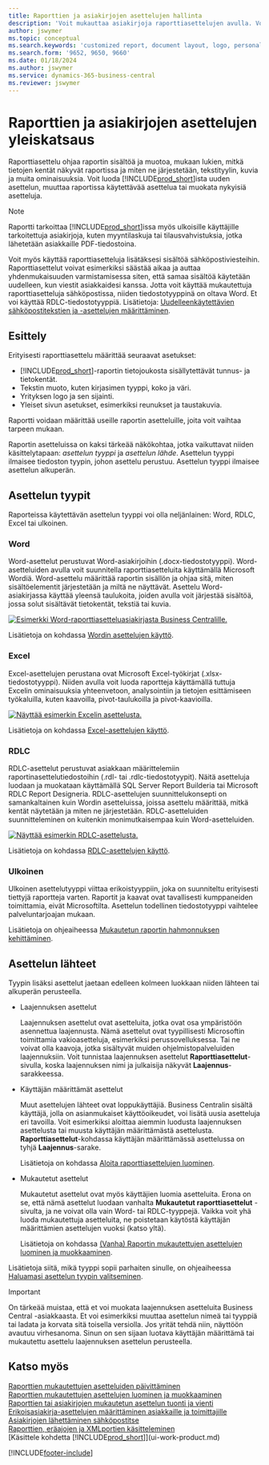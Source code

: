 ```yaml
---
title: Raporttien ja asiakirjojen asettelujen hallinta
description: 'Voit mukauttaa asiakirjoja raporttiasettelujen avulla. Voit muokata tällä tavoin asiakkaille lähetettävien PDF-tiedostojen fonttia, logoa tai sivuasetuksia.'
author: jswymer
ms.topic: conceptual
ms.search.keywords: 'customized report, document layout, logo, personalize'
ms.search.form: '9652, 9650, 9660'
ms.date: 01/18/2024
ms.author: jswymer
ms.service: dynamics-365-business-central
ms.reviewer: jswymer
---
```

# Raporttien ja asiakirjojen asettelujen yleiskatsaus

Raporttiasettelu ohjaa raportin sisältöä ja muotoa, mukaan lukien, mitkä tietojen kentät näkyvät raportissa ja miten ne järjestetään, tekstityylin, kuvia ja muita ominaisuuksia. Voit luoda [!INCLUDE[prod_short](includes/prod_short.md)]ista uuden asettelun, muuttaa raportissa käytettävää asettelua tai muokata nykyisiä asetteluja.

> [!NOTE]  
> Raportti tarkoittaa [!INCLUDE[prod_short](includes/prod_short.md)]issa myös ulkoisille käyttäjille tarkoitettuja asiakirjoja, kuten myyntilaskuja tai tilausvahvistuksia, jotka lähetetään asiakkaille PDF-tiedostoina.

Voit myös käyttää raporttiasetteluja lisätäksesi sisältöä sähköpostiviesteihin. Raporttiasettelut voivat esimerkiksi säästää aikaa ja auttaa yhdenmukaisuuden varmistamisessa siten, että samaa sisältöä käytetään uudelleen, kun viestit asiakkaidesi kanssa. Jotta voit käyttää mukautettuja raporttiasetteluja sähköpostissa, niiden tiedostotyyppinä on oltava Word. Et voi käyttää RDLC-tiedostotyyppiä. Lisätietoja: [Uudelleenkäytettävien sähköpostitekstien ja -asettelujen määrittäminen](admin-how-setup-email.md#set-up-reusable-email-texts-and-layouts). 

## Esittely

Erityisesti raporttiasettelu määrittää seuraavat asetukset:

* [!INCLUDE[prod_short](includes/prod_short.md)]-raportin tietojoukosta sisällytettävät tunnus- ja tietokentät.
* Tekstin muoto, kuten kirjasimen tyyppi, koko ja väri.
* Yrityksen logo ja sen sijainti.
* Yleiset sivun asetukset, esimerkiksi reunukset ja taustakuvia.

Raportti voidaan määrittää useille raportin asetteluille, joita voit vaihtaa tarpeen mukaan. 

<!--You can use one of the built-in report layouts or you can create custom report layouts and assign them to your reports as needed. For more information, see [Create a Custom Report or Document Layout](ui-how-create-custom-report-layout.md).-->

Raportin asetteluissa on kaksi tärkeää näkökohtaa, jotka vaikuttavat niiden käsittelytapaan: *asettelun tyyppi* ja *asettelun lähde*. Asettelun tyyppi ilmaisee tiedoston tyypin, johon asettelu perustuu. Asettelun tyyppi ilmaisee asettelun alkuperän.

## Asettelun tyypit

Raporteissa käytettävän asettelun tyyppi voi olla neljänlainen: Word, RDLC, Excel tai ulkoinen.

### Word

Word-asettelut perustuvat Word-asiakirjoihin (.docx-tiedostotyyppi). Word-asetteluiden avulla voit suunnitella raporttiasetteluita käyttämällä Microsoft Wordiä. Word-asettelu määrittää raportin sisällön ja ohjaa sitä, miten sisältöelementit järjestetään ja miltä ne näyttävät. Asettelu Word-asiakirjassa käyttää yleensä taulukoita, joiden avulla voit järjestää sisältöä, jossa solut sisältävät tietokentät, tekstiä tai kuvia.

[![Esimerkki Word-raporttiasetteluasiakirjasta Business Centralille.](media/word-layout-overview.png)](media/word-layout-overview.png#lightbox) 

<!--![Example of a word report layout document for Business Central.](media/nav_wordreportlayout_edit_in_word_example.png) -->

Lisätietoja on kohdassa [Wordin asettelujen käyttö](ui-how-add-fields-word-report-layout.md).

### Excel

Excel-asettelujen perustana ovat Microsoft Excel-työkirjat (.xlsx-tiedostotyyppi). Niiden avulla voit luoda raportteja käyttämällä tuttuja Excelin ominaisuuksia yhteenvetoon, analysointiin ja tietojen esittämiseen työkaluilla, kuten kaavoilla, pivot-taulukoilla ja pivot-kaavioilla.

[![Näyttää esimerkin Excelin asettelusta.](media/excel-layout-2.png)](media/excel-layout-2.png#lightbox)

Lisätietoja on kohdassa [Excel-asettelujen käyttö](ui-excel-report-layouts.md).

### RDLC

RDLC-asettelut perustuvat asiakkaan määrittelemiin raportinasettelutiedostoihin (.rdl- tai .rdlc-tiedostotyypit). Näitä asetteluja luodaan ja muokataan käyttämällä SQL Server Report Builderia tai Microsoft RDLC Report Designeria. RDLC-asettelujen suunnittelukonsepti on samankaltainen kuin Wordin asetteluissa, joissa asettelu määrittää, mitkä kentät näytetään ja miten ne järjestetään. RDLC-asetteluiden suunnitteleminen on kuitenkin monimutkaisempaa kuin Word-asetteluiden.

[![Näyttää esimerkin RDLC-asettelusta.](media/rdlc-layout-overview.png)](media/rdlc-layout-overview.png#lightbox)

Lisätietoja on kohdassa [RDLC-asettelujen käyttö](ui-rdlc-report-layouts.md).

### Ulkoinen

Ulkoinen asettelutyyppi viittaa erikoistyyppiin, joka on suunniteltu erityisesti tiettyjä raportteja varten. Raportit ja kaavat ovat tavallisesti kumppaneiden toimittamia, eivät Microsoftilta. Asettelun todellinen tiedostotyyppi vaihtelee palveluntarjoajan mukaan.

Lisätietoja on ohjeaiheessa [Mukautetun raportin hahmonnuksen kehittäminen](/dynamics365/business-central/dev-itpro/developer/devenv-report-custom-render).

## Asettelun lähteet

Tyypin lisäksi asettelut jaetaan edelleen kolmeen luokkaan niiden lähteen tai alkuperän perusteella.

* Laajennuksen asettelut

   Laajennuksen asettelut ovat asetteluita, jotka ovat osa ympäristöön asennettua laajennusta. Nämä asettelut ovat tyypillisesti Microsoftin toimittamia vakioasetteluja, esimerkiksi perussovelluksessa. Tai ne voivat olla kaavoja, jotka sisältyvät muiden ohjelmistopalveluiden laajennuksiin. Voit tunnistaa laajennuksen asettelut **Raporttiasettelut**-sivulla, koska laajennuksen nimi ja julkaisija näkyvät **Laajennus**-sarakkeessa.

* Käyttäjän määrittämät asettelut

   Muut asettelujen lähteet ovat loppukäyttäjiä. Business Centralin sisältä käyttäjä, jolla on asianmukaiset käyttöoikeudet, voi lisätä uusia asetteluja eri tavoilla. Voit esimerkiksi aloittaa aiemmin luodusta laajennuksen asettelusta tai muusta käyttäjän määrittämästä asettelusta. **Raporttiasettelut**-kohdassa käyttäjän määrittämässä asettelussa on tyhjä **Laajennus**-sarake.

   Lisätietoja on kohdassa [Aloita raporttiasettelujen luominen](ui-get-started-layouts.md).

* Mukautetut asettelut

  Mukautetut asettelut ovat myös käyttäjien luomia asetteluita. Erona on se, että nämä asettelut luodaan vanhalta **Mukautetut raporttiasettelut** -sivulta, ja ne voivat olla vain Word- tai RDLC-tyyppejä. Vaikka voit yhä luoda mukautettuja asetteluita, ne poistetaan käytöstä käyttäjän määrittämien asettelujen vuoksi (katso yltä).

  Lisätietoja on kohdassa [(Vanha) Raportin mukautettujen asettelujen luominen ja muokkaaminen](ui-how-create-custom-report-layout.md).

Lisätietoja siitä, mikä tyyppi sopii parhaiten sinulle, on ohjeaiheessa [Haluamasi asettelun tyypin valitseminen](ui-get-started-layouts.md#decide).

> [!IMPORTANT]
> On tärkeää muistaa, että et voi muokata laajennuksen asetteluita Business Central -asiakkaasta. Et voi esimerkiksi muuttaa asettelun nimeä tai tyyppiä tai ladata ja korvata sitä toisella versiolla. Jos yrität tehdä niin, näyttöön avautuu virhesanoma. Sinun on sen sijaan luotava käyttäjän määrittämä tai mukautettu asettelu laajennuksen asettelun perusteella.

<!--
### Built-in and custom report layouts



[!INCLUDE[prod_short](includes/prod_short.md)] includes several built-in layouts. Built-in layouts are predefined layouts that are designed for specific reports. [!INCLUDE[prod_short](includes/prod_short.md)] reports will have a built-in layout as either an RDLC report layout, Word report layout, or in some cases both. You can’t modify a built-in report layout from [!INCLUDE[prod_short](includes/prod_short.md)] but you use them as a starting point for building your own custom report layouts.

Custom layouts are report layouts that you design to change the appearance of a report. You typically create a custom layout based on a built-in layout, but you can create them from scratch or from a copy of an existing custom layout. Custom layouts enable you to have multiple layouts for the same report, which you switch among as needed. For example, you can have different layouts for each [!INCLUDE[prod_short](includes/prod_short.md)] company, or you can have different layouts for the same company for specific occasions or events, like a special campaign or holiday season.


Deciding on whether to use a Word, Excel, or RDLC layout type will depend on how you want the generated report to look and your knowledge of tools for creating the layouts, like Word, Excel, and SQL Server Report Builder.

* The general design concepts for Word and RDLC layouts are similar. However each type has certain design features that affect how the generated report appears in [!INCLUDE[prod_short](includes/prod_short.md)]. This means that the same report might look different when using the Word report layout compared to the RDLC report layout.

* The process for setting up Word, Excel, and RDLC report layouts on reports is the same. The main difference is in the way you modify the layouts. Word and especially Excel layouts are typically easier to create and modify than RDLC report layouts because you use Word and Excel. RDLC report layouts are modified by using SQL Server Report builder, which targets more advanced users.

* Not all reports and document have a dataset that is optimized for use with an Excel layout. For example, aggregations and complex calculations work best with RDLC or Word layouts. The same is true for documents.

For information about how to switch the layout currently used on a report, see [Set the Layout Used by a Report](ui-set-report-layout.md).

-->
## Katso myös

[Raporttien mukautettujen asetteluiden päivittäminen](ui-update-report-layouts.md)  
[Raporttien mukautettujen asettelujen luominen ja muokkaaminen](ui-how-create-custom-report-layout.md)  
[Raporttien tai asiakirjojen mukautetun asettelun tuonti ja vienti](ui-how-import-and-export-report-layout.md)  
[Erikoisasiakirja-asettelujen määrittäminen asiakkaille ja toimittajille](ui-define-customer-vendor-document-layouts.md)  
[Asiakirjojen lähettäminen sähköpostitse](ui-how-send-documents-email.md)  
[Raporttien, eräajojen ja XMLportien käsitteleminen](ui-work-report.md)  
[Käsittele kohdetta [!INCLUDE[prod_short](includes/prod_short.md)]](ui-work-product.md)  


[!INCLUDE[footer-include](includes/footer-banner.md)]
